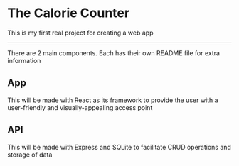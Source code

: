 # The Calorie Counter

This is my first real project for creating a web app
  
---
There are 2 main components. Each has their own README file for extra information

## App
This will be made with React as its framework to provide the user with a user-friendly and visually-appealing access point

## API
This will be made with Express and SQLite to facilitate CRUD operations and storage of data